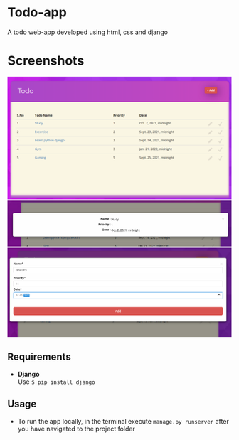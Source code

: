 # Todo-app
A todo web-app developed using html, css and django

# Screenshots
<p align="center">
  <img src="https://github.com/bruhmese-python/Todo-app/blob/main/1.png"/>
  <img src="https://github.com/bruhmese-python/Todo-app/blob/main/2.png"/>
  <img src="https://github.com/bruhmese-python/Todo-app/blob/main/3.png"/>
</p>
 
## Requirements
- **Django** <br>
   Use `$ pip install django`

## Usage
  - To run the app locally, in the terminal execute `manage.py runserver` after you have navigated to the project folder

